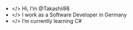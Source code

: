 - </> Hi, I’m @Takashii98
- </> I work as a Software Developer in Germany
- </> I’m currently learning C#


<!---
Takashii98/Takashii98 is a ✨ special ✨ repository because its `README.md` (this file) appears on your GitHub profile.
You can click the Preview link to take a look at your changes.
--->
